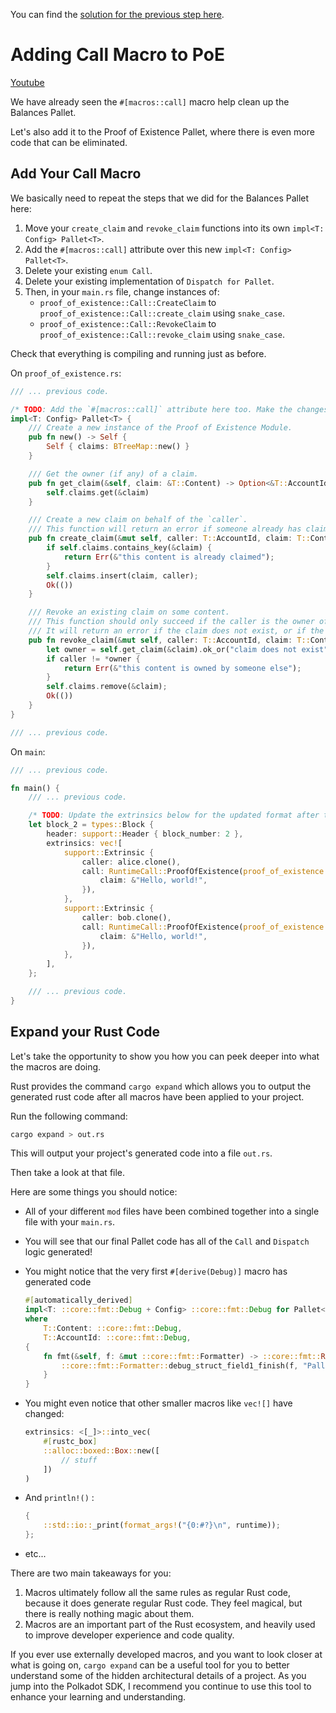 You can find the [solution for the previous step here](https://gist.github.com/nomadbitcoin/98709af2614319e0208b4c394b503166).

# Adding Call Macro to PoE

[Youtube](https://www.youtube.com/watch?v=XZ0jFKl8gt0)

We have already seen the `#[macros::call]` macro help clean up the Balances Pallet.

Let's also add it to the Proof of Existence Pallet, where there is even more code that can be eliminated.

## Add Your Call Macro

We basically need to repeat the steps that we did for the Balances Pallet here:

1. Move your `create_claim` and `revoke_claim` functions into its own `impl<T: Config> Pallet<T>`.
2. Add the `#[macros::call]` attribute over this new `impl<T: Config> Pallet<T>`.
3. Delete your existing `enum Call`.
4. Delete your existing implementation of `Dispatch for Pallet`.
5. Then, in your `main.rs` file, change instances of:
	- `proof_of_existence::Call::CreateClaim` to `proof_of_existence::Call::create_claim` using `snake_case`.
	- `proof_of_existence::Call::RevokeClaim` to `proof_of_existence::Call::revoke_claim` using `snake_case`.

Check that everything is compiling and running just as before.

On `proof_of_existence.rs`:

```rust
/// ... previous code.

/* TODO: Add the `#[macros::call]` attribute here too. Make the changes needed to this pallet. */
impl<T: Config> Pallet<T> {
	/// Create a new instance of the Proof of Existence Module.
	pub fn new() -> Self {
		Self { claims: BTreeMap::new() }
	}

	/// Get the owner (if any) of a claim.
	pub fn get_claim(&self, claim: &T::Content) -> Option<&T::AccountId> {
		self.claims.get(&claim)
	}

	/// Create a new claim on behalf of the `caller`.
	/// This function will return an error if someone already has claimed that content.
	pub fn create_claim(&mut self, caller: T::AccountId, claim: T::Content) -> DispatchResult {
		if self.claims.contains_key(&claim) {
			return Err(&"this content is already claimed");
		}
		self.claims.insert(claim, caller);
		Ok(())
	}

	/// Revoke an existing claim on some content.
	/// This function should only succeed if the caller is the owner of an existing claim.
	/// It will return an error if the claim does not exist, or if the caller is not the owner.
	pub fn revoke_claim(&mut self, caller: T::AccountId, claim: T::Content) -> DispatchResult {
		let owner = self.get_claim(&claim).ok_or("claim does not exist")?;
		if caller != *owner {
			return Err(&"this content is owned by someone else");
		}
		self.claims.remove(&claim);
		Ok(())
	}
}

/// ... previous code.
```

On `main`:

```rust
/// ... previous code.

fn main() {
	/// ... previous code.

	/* TODO: Update the extrinsics below for the updated format after the macros. */
	let block_2 = types::Block {
		header: support::Header { block_number: 2 },
		extrinsics: vec![
			support::Extrinsic {
				caller: alice.clone(),
				call: RuntimeCall::ProofOfExistence(proof_of_existence::Call::CreateClaim {
					claim: &"Hello, world!",
				}),
			},
			support::Extrinsic {
				caller: bob.clone(),
				call: RuntimeCall::ProofOfExistence(proof_of_existence::Call::CreateClaim {
					claim: &"Hello, world!",
				}),
			},
		],
	};

	/// ... previous code.
}
```

## Expand your Rust Code

Let's take the opportunity to show you how you can peek deeper into what the macros are doing.

Rust provides the command `cargo expand` which allows you to output the generated rust code after all macros have been applied to your project.

Run the following command:

```bash
cargo expand > out.rs
```

This will output your project's generated code into a file `out.rs`.

Then take a look at that file.

Here are some things you should notice:

- All of your different `mod` files have been combined together into a single file with your `main.rs`.
- You will see that our final Pallet code has all of the `Call` and `Dispatch` logic generated!
- You might notice that the very first `#[derive(Debug)]` macro has generated code

	```rust
    #[automatically_derived]
    impl<T: ::core::fmt::Debug + Config> ::core::fmt::Debug for Pallet<T>
    where
        T::Content: ::core::fmt::Debug,
        T::AccountId: ::core::fmt::Debug,
    {
        fn fmt(&self, f: &mut ::core::fmt::Formatter) -> ::core::fmt::Result {
            ::core::fmt::Formatter::debug_struct_field1_finish(f, "Pallet", "claims", &&self.claims)
        }
    }
	```
- You might even notice that other smaller macros like `vec![]` have changed:

	```rust
	extrinsics: <[_]>::into_vec(
		#[rustc_box]
		::alloc::boxed::Box::new([
			// stuff
		])
	)
	```
- And `println!()` :

	```rust
	{
		::std::io::_print(format_args!("{0:#?}\n", runtime));
	};
	```
- etc...

There are two main takeaways for you:

1. Macros ultimately follow all the same rules as regular Rust code, because it does generate regular Rust code. They feel magical, but there is really nothing magic about them.
2. Macros are an important part of the Rust ecosystem, and heavily used to improve developer experience and code quality.

If you ever use externally developed macros, and you want to look closer at what is going on, `cargo expand` can be a useful tool for you to better understand some of the hidden architectural details of a project. As you jump into the Polkadot SDK, I recommend you continue to use this tool to enhance your learning and understanding.